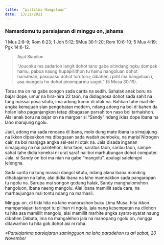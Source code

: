 ```yaml
---
title:  “pillitma Hangoluan”
date:  13/11/2021
---
```


### Namardomu tu parsiajaran di minggu on, jahama
1 Mus 2:8-9; Rom 6:23; 1 Joh 5:12; 5Mus 30:1-20; Rom 10:6-10; 5 Mus 4:19; Pgk 14:6-12.

> <p>Ayat Siapilon</p>
> “Jouonku ma sadarion langit dohot tano gabe sitindangingku dompak hamu, paboa naung hupapillithon tu hamu hangoluan dohot hamatean, pasupasu dohot torutoru; dibahen i pillit ma hangoluan i, asa mangolu ho dohot pinomparmu sogot.”        (5 Musa 30:19).

Torus ma on na gabe songon sada carita na sedih. Sahalak anak boru na bajar dope, umur na hira-hira 22 taon, na didiagnosa dohot sada sahit na tung massai posa situtu, ima adong tumor di otak na. Bahkan tahe marhite angka kemajuan sian pengobatan modern, ndang adong na boi di bahen da holan laho paganjangkon tetap dibagasan parsahiton naso boi tarhaishon. Alai anak boru na bajar on na margoar si “Sandy” ndang iklas dope ibana na laho marujung ngolu.

Jadi, adong ma sada rencana di ibana, molo dung mate ibana ia simajujung na ikkon dipeakkon ma dibagasan sada wadah pembeku, na marisi Nitrogen cair, na boi manjaga angka sel-sel ni otak na. Jala disada inganan simajujung na nai paintehon, lima taon, saratus taon, saribu taon, sampe sahat tahe didia koneksi ni urat saraf nai boi marhubungan dohot computer. Jala, si Sandy on boi ma nian na gabe “mangolu”, apalagi salelengni lelengna.

Sada carita na tung massai dangol situtu, ndang alana ibana monding dihabajaron na tahe, alai didia ibana na laho mameakkon sada pangaropan tu ngolu na. Sarupa mai songon godang halak, Sandy manghalomohon hangoluon, ibana naeng mangolu. Alai ibana mamillit sada cara, na marhaujungan mai tontu ndang na marhasil.

Minggu on, di tikki hita na laho manorushon buku Lima Musa, hita ikkon mamparsiajari taringot tu pilihan ni ngolu, jala nang kesempatan na dilehon tu hita asa mamillit mangolu, alai mamillit marhite angka syarat-syarat naung dibahen Debata, ima na mangalehon jala na manopang ngolu on, nungga ditawarhon tu hita gok dohot asi ni roha.

_*Parsiajarima parsiajaran samingguon na laho paradehon tu ari sabat, 20 November_